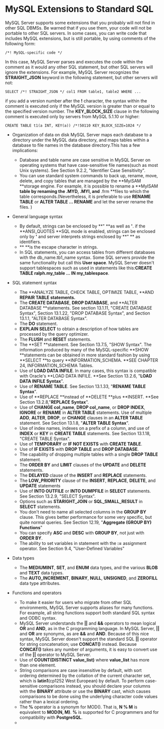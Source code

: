 # MySQL Extensions to Standard SQL

MySQL Server supports some extensions that you probably will not find in other SQL DBMSs. Be warned that if you use them, your code will not be portable to other SQL servers. In some cases, you can write code that includes MySQL extensions, but is still portable, by using comments of the following form:

```
/*! MySQL-specific code */
```

In this case, MySQL Server parses and executes the code within the comment as it would any other SQL statement, but other SQL servers will ignore the extensions. For example, MySQL Server recognizes the  **STRAIGHT\_JSON** keyword in the following statement, but other servers will not:

```
SELECT /*! STRAIGHT_JSON */ col1 FROM table1, table2 WHERE ...
```

if you add a version number after the **!** character, the syntax within the comment is executed only if the MySQL version is greater than or equal to the specified version number. The **KEY\_BLOCK\_SIZE** clause in the following comment is executed only by servers from MySQL 5.1.10 or higher:

```
CREATE TABLE t1(a INT, KEY(a)) /*!50110 KEY_BLOCK_SIZE=1024 */
```

* Organization of data on disk
  MySQL Server maps each database to a directory under the MySQL data directory, and maps tables within a database to file names in the database directory.This has a few implications:
  * Database and table name are case sensitive in MySQL Server on operating systems that have case-sensitive file names\(such as most Unix systems\). See Section 9.2.2,  "Identifier Case Sensitivity".
  * You can use standard system commands to back up, rename, move, delete, and copy tables that are managed by the **MyiSAM **storage engine. For example, it is possible to rename a **MyISAM **table by renaming the **.MYD**, **.MYI**, and** .frm **files to which the table corresponds.\(Nevertheless, it is preferable to use **RENAME TABLE** or **ALTER TABLE ... RENAME** and let the server rename the files. \)
* General language syntax
  * By default, strings can be enclosed by **" **as well as **'**. if the **ANSI\_QUOTES **SQL mode is enabled, strings can be enclosed only by **'** and server interprets strings enclosed by **" ** as identifiers.
  * ** **is the escape character in strings.
  * In SQL statements, you can access tables from different databases with the db\_name.tb1\_name syntax. Some SQL servers provide the same functionality but call this **User space**. MySQL Server doesn't support tablespaces such as used in statements like this:**CREATE TABLE ralph.my\_table ... IN my\_tablespace**.
* SQL statement syntax
  * The **ANALYZE TABLE, CHECK TABLE, OPTIMIZE TABLE, **AND **REPAIR TABLE **statements**.**
  * The **CREATE DATABASE**, **DROP DATABASE**, and **ALTER DATABASE **statements. See section 13.1.11, "CREATE DATABASE Syntax", Section 13.1.22, "DROP DATABASE Syntax", and Section 13.1.1, "ALTER DATABASE Syntax".
  * The **DO** statement.
  * **EXPLAIN SELECT** to obtain a description of how tables are processed by the query optimizer.
  * The **FLUSH**  and **RESET** statements.
  * The **SET **statement. See Section 13.7.5, "SHOW Syntax". The information produced by many of the MySQL-specific **SHOW **statements can be obtained in more standard fashion by using **SELECT **to query **INFORMATION\_SCHEMA. **SEE CHAPTER 24, INFORMATION\_SCHEMA Tables.
  * Use of **LOAD DATA INFILE**. In many cases, this syntax is compatible with Oracle's **LOAD DATA INFILE. **See Section 13.2.6, "**LOAD DATA INFILE Syntax**".
  * Use of **RENAME TABLE**. See Section 13.1.33, "**RENAME TABLE Syntax**".
  * Use of **REPLACE **instead of **DELETE **plus **INSERT. **See Section 13.2.8,"**REPLACE Syntax**".
  * Use of **CHANGE col\_name**, **DROP col\_name**, or **DROP INDEX**, **IGNORE** or **RENAME** in **ALTER TABLE** statements. Use of multiple **ADD**, **ALTER**, **DROP**, or **CHANGE** clauses in an **ALTER TABLE** statement. See Section 13.1.8, "**ALTER TABLE Syntax**".
  * Use of index names, indexes on a prefix of a column, and use of **INDEX** or **KEY** in **CREATE TABLE** statements. See Section 13.1.18, "CREATE TABLE Syntax".
  * Use of **TEMPORARY** or **IF NOT EXISTS** with **CREATE TABLE**.
  * Use of **IF EXISTS** with **DROP TABLE** and **DROP DATABASE**.
  * The capability of dropping multiple tables with a single **DROP TABLE** statement.
  * The **ORDER BY** and **LIMIT** clauses of the **UPDATE** and **DELETE** statements.
  * The **DELAYED** clause of the **INSERT** and **REPLACE** statements.
  * The **LOW\_PRIORITY** clause of the **INSERT**, **REPLACE**, **DELETE**, and **UPDATE** statements
  * Use of **INTO OUTFILE** or **INTO DUMPFILE** in **SELECT** statements. See Section 13.2.9, "SELECT Syntax".
  * Options such as **STARIGHT\_JOIN** or **SQL\_SMALL\_RESULT** in **SELECT** statements.
  * You don't need to name all selected columns in the **GROUP BY** clause. This gives better performance for some very specific, but quite normal queries. See Section 12.19, "**Aggregate (GROUP BY) Functions**"
  * You can specify **ASC** and **DESC** with **GROUP BY**, not just with **ORDER BY**.
  * The ability to set variables in statement with the **:=** assignment operator. See Section 9.4, "User-Defined Variables"
* Data types
  * The **MEDIUMINT**, **SET**, and **ENUM** data types, and the various **BLOB** and **TEXT** data types.
  * The **AUTO\_INCREMENT**, **BINARY**, **NULL**, **UNSIGNED**, and **ZEROFILL** data type attributes.
  
* Functions and operators
  * To make it easier for users who migrate from other SQL environments, MySQL Server supports aliases for many functions. For example, all string functions support both standard SQL syntax and ODBC syntax.
  * MySQL Server understands the **||** and **&&** operators to mean logical **OR** and **AND**, as in the C programming language. In MySQL Server, **||** and **OR** are synonyms, as are **&&** and **AND**. Because of this nice syntax, MySQL Server doesn't support the standard SQL **||** operator for string concatenation; use **CONCAT()** instead. Because **CONCAT()** takes any number of arguments, it is easy to convert use of the **||** operator to MySQL Server.
  * Use of **COUNT(DISTINCT value\_list)** where **value\_list** has more than one element.
  * String comparisons are case insensitive by default, with sort ordering determined by the collation of the current character set, which is **latin1**(cp1252 West European) by default. To perform case-sensitive comparisons instead, you should declare your columns with the **BINARY** attribute or use the **BINARY** cast, which causes comparisons to be done using the underlying character code values rather than a lexical ordering.
  * The **%** operator is a synonym for MOD(). That is, **N % M** is equivalent to **MOD(N, M)**. **%** is supported for C programmers and for compatibility with **PostgreSQL**.
  * 


